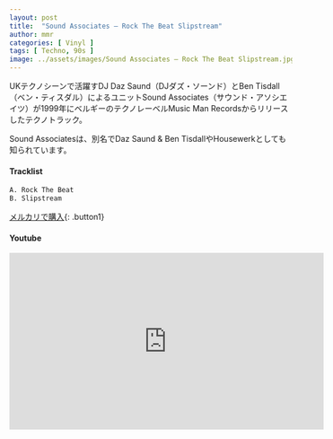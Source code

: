 ```yaml
---
layout: post
title:  "Sound Associates – Rock The Beat Slipstream"
author: mmr
categories: [ Vinyl ]
tags: [ Techno, 90s ]
image: ../assets/images/Sound Associates – Rock The Beat Slipstream.jpg
---
```


UKテクノシーンで活躍すDJ Daz Saund（DJダズ・ソーンド）とBen Tisdall（ベン・ティスダル）によるユニットSound Associates（サウンド・アソシエイツ）が1999年にベルギーのテクノレーベルMusic Man Recordsからリリースしたテクノトラック。

Sound Associatesは、別名でDaz Saund & Ben TisdallやHousewerkとしても知られています。

#### Tracklist
```md
A. Rock The Beat
B. Slipstream
```

[メルカリで購入](https://jp.mercari.com/item/m35823024589?afid=6142608987){: .button1}

#### Youtube
<iframe width="560" height="315" src="https://www.youtube.com/embed/BiLUgliSHUs?si=dn2U6MUQIdSNJ1HV" title="YouTube video player" frameborder="0" allow="accelerometer; autoplay; clipboard-write; encrypted-media; gyroscope; picture-in-picture; web-share" referrerpolicy="strict-origin-when-cross-origin" allowfullscreen></iframe>
